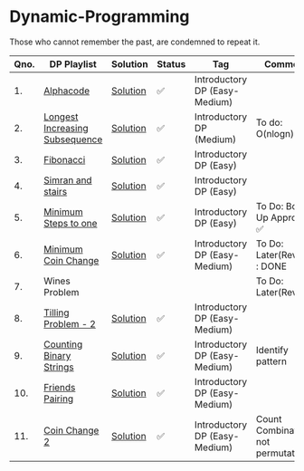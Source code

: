 # Dynamic-Programming
Those who cannot remember the past, are condemned to repeat it.

|Qno.|  DP Playlist | Solution |Status | Tag |Comments |
| ------ | ------------- | -------|------ | ------ | -------- |
|1.| [Alphacode](https://www.spoj.com/problems/ACODE/) | [Solution](https://github.com/anuanu0-0/Recursion_and_Dynamic-Programming/blob/master/Introductory_DP/Alphacode.cpp) | :white_check_mark: |Introductory DP (Easy-Medium)| |
|2.|[Longest Increasing Subsequence](https://leetcode.com/problems/longest-increasing-subsequence/)|[Solution](https://github.com/anuanu0-0/Recursion_and_Dynamic-Programming/blob/master/Introductory_DP/LIS.cpp)|:white_check_mark:|Introductory DP (Medium)| To do: O(nlogn) sol |
|3.|[Fibonacci](https://leetcode.com/problems/fibonacci-number/)|[Solution](https://github.com/anuanu0-0/Recursion_and_Dynamic-Programming/blob/master/Introductory_DP/Fibonacci.cpp)|:white_check_mark:|Introductory DP (Easy)|| 
|4.|[Simran and stairs](https://www.hackerearth.com/practice/basic-programming/recursion/recursion-and-backtracking/practice-problems/algorithm/simran-and-stairs/description/)|[Solution](https://github.com/anuanu0-0/Recursion_and_Dynamic-Programming/blob/master/Introductory_DP/Simran_and_stairs.cpp)|:white_check_mark:|Introductory DP (Easy)||
|5.|[Minimum Steps to one](https://codezen.codingninjas.com/practice/471/852/min-steps-to-one-using-dp)|[Solution](https://github.com/anuanu0-0/Recursion_and_Dynamic-Programming/blob/master/Introductory_DP/MinStepsToOne.cpp)|:white_check_mark:|Introductory DP (Easy)| To Do: Bottom Up Approach :white_check_mark:|
|6.|[Minimum Coin Change](https://leetcode.com/problems/coin-change/)|[Solution](https://github.com/anuanu0-0/Recursion_and_Dynamic-Programming/blob/master/Introductory_DP/MinCoinChange.cpp)|:white_check_mark: |Introductory DP (Easy-Medium)|To Do: Later(Revision) : DONE|
|7.|Wines Problem||||To Do: Later(Revision)|
|8.|[Tilling Problem - 2](https://github.com/anuanu0-0/Recursion_and_Dynamic-Programming/blob/master/Questions/Tiling%20Problem.md) |[Solution](https://github.com/anuanu0-0/Recursion_and_Dynamic-Programming/blob/master/Introductory_DP/TillingProblem2.cpp)|:white_check_mark: |Introductory DP (Easy-Medium)||
|9.|[Counting Binary Strings](https://github.com/anuanu0-0/Recursion_and_Dynamic-Programming/blob/master/Questions/Count%20number%20of%20Binary%20Strings.md)|[Solution](https://github.com/anuanu0-0/Recursion_and_Dynamic-Programming/blob/master/Introductory_DP/CountBinaryStrings.cpp)|:white_check_mark: |Introductory DP (Easy-Medium)|Identify pattern|
|10.|[Friends Pairing ](https://github.com/anuanu0-0/Recursion_and_Dynamic-Programming/blob/master/Questions/Friends%20Pairing.md)|[Solution](https://github.com/anuanu0-0/Recursion_and_Dynamic-Programming/blob/master/Introductory_DP/FriendsPairing.cpp)|:white_check_mark: |Introductory DP (Easy-Medium)||
|11.|[Coin Change 2](https://leetcode.com/problems/coin-change-2/)|[Solution](https://github.com/anuanu0-0/Recursion_and_Dynamic-Programming/blob/master/Introductory_DP/CoinChange.cpp)|:white_check_mark: |Introductory DP (Easy-Medium)|Count Combinations not permutations|
